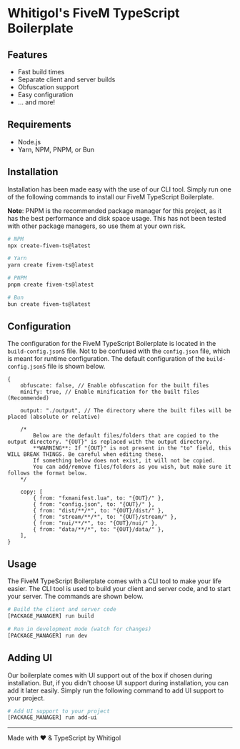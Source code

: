 # Whitigol's FiveM TypeScript Boilerplate

## Features

- Fast build times
- Separate client and server builds
- Obfuscation support
- Easy configuration
- ... and more!

## Requirements

- Node.js
- Yarn, NPM, PNPM, or Bun

## Installation

Installation has been made easy with the use of our CLI tool. Simply run one of the following commands to install our FiveM TypeScript Boilerplate.

**Note**: PNPM is the recommended package manager for this project, as it has the best performance and disk space usage. This has not been tested with other package managers, so use them at your own risk.

```bash
# NPM
npx create-fivem-ts@latest
```

```bash
# Yarn
yarn create fivem-ts@latest
```

```bash
# PNPM
pnpm create fivem-ts@latest
```

```bash
# Bun
bun create fivem-ts@latest
```

## Configuration

The configuration for the FiveM TypeScript Boilerplate is located in the `build-config.json5` file. Not to be confused with the `config.json` file, which is meant for runtime configuration. The default configuration of the `build-config.json5` file is shown below.

```json5
{
    obfuscate: false, // Enable obfuscation for the built files
    minify: true, // Enable minification for the built files (Recommended)

    output: "./output", // The directory where the built files will be placed (absolute or relative)

    /* 
        Below are the default files/folders that are copied to the output directory. "{OUT}" is replaced with the output directory.
        **WARNING**: If "{OUT}" is not present in the "to" field, this WILL BREAK THINGS. Be careful when editing these.
        If something below does not exist, it will not be copied.
        You can add/remove files/folders as you wish, but make sure it follows the format below.
    */

    copy: [
        { from: "fxmanifest.lua", to: "{OUT}/" },
        { from: "config.json", to: "{OUT}/" },
        { from: "dist/**/*", to: "{OUT}/dist/" },
        { from: "stream/**/*", to: "{OUT}/stream/" },
        { from: "nui/**/*", to: "{OUT}/nui/" },
        { from: "data/**/*", to: "{OUT}/data/" },
    ],
}
```

## Usage

The FiveM TypeScript Boilerplate comes with a CLI tool to make your life easier. The CLI tool is used to build your client and server code, and to start your server. The commands are shown below.

```bash
# Build the client and server code
[PACKAGE_MANAGER] run build
```

```bash
# Run in development mode (watch for changes)
[PACKAGE_MANAGER] run dev
```

## Adding UI

Our boilerplate comes with UI support out of the box if chosen during installation. But, if you didn't choose UI support during installation, you can add it later easily. Simply run the following command to add UI support to your project.

```bash
# Add UI support to your project
[PACKAGE_MANAGER] run add-ui
```

---

Made with ❤️ & TypeScript by Whitigol
